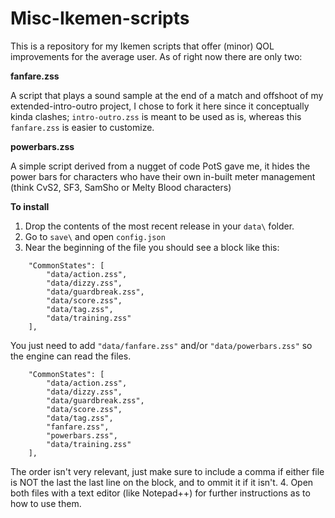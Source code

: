 # Misc-Ikemen-scripts
This is a repository for my Ikemen scripts that offer (minor) QOL improvements for the average user. As of right now there are only two:

**fanfare.zss**

A script that plays a sound sample at the end of a match and offshoot of my extended-intro-outro project, I chose to fork it here since it conceptually kinda clashes; `intro-outro.zss` is meant to be used as is, whereas this `fanfare.zss` is easier to customize.

**powerbars.zss**

A simple script derived from a nugget of code PotS gave me, it hides the power bars for characters who have their own in-built meter management (think CvS2, SF3, SamSho or Melty Blood characters)

**To install**


1. Drop the contents of the most recent release in your `data\` folder.
2. Go to `save\` and open `config.json`
3. Near the beginning of the file you should see a block like this:

```
	"CommonStates": [
		"data/action.zss",
		"data/dizzy.zss",
		"data/guardbreak.zss",
		"data/score.zss",
		"data/tag.zss",
		"data/training.zss"
	],
```
You just need to add `"data/fanfare.zss"` and/or `"data/powerbars.zss"` so the engine can read the files.

```
	"CommonStates": [
		"data/action.zss",
		"data/dizzy.zss",
		"data/guardbreak.zss",
		"data/score.zss",
		"data/tag.zss",
		"fanfare.zss",
		"powerbars.zss",
		"data/training.zss"
	],
  ```
  The order isn't very relevant, just make sure to include a comma if either file is NOT the last the last line on the block, and to ommit it if it isn't.
  4. Open both files with a text editor (like Notepad++) for further instructions as to how to use them.
